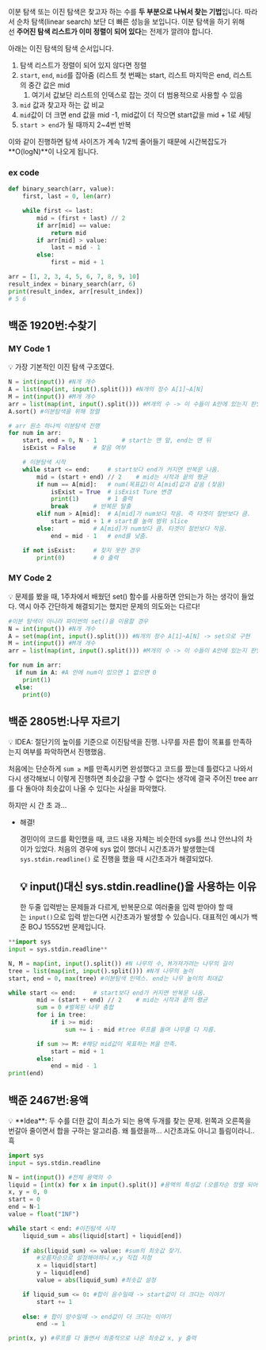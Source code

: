 이분 탐색 또는 이진 탐색은 찾고자 하는 수를 **두 부분으로 나눠서 찾는 기법**입니다. 따라서 순차 탐색(linear search) 보단 더 빠른 성능을 보입니다. 이분 탐색을 하기 위해선 **주어진 탐색 리스트가 이미 정렬이 되어 있다**는 전제가 깔려야 합니다.

아래는 이진 탐색의 탐색 순서입니다.

1. 탐색 리스트가 정렬이 되어 있지 않다면 정렬
2. `start`, `end`, `mid`를 잡아줌 (리스트 첫 번째는 start, 리스트 마지막은 end, 리스트의 중간 값은 mid
    1. 여기서 값보단 리스트의 인덱스로 잡는 것이 더 범용적으로 사용할 수 있음
3. `mid` 값과 찾고자 하는 값 비교
4. `mid`값이 더 크면 end 값을 mid -1, mid값이 더 작으면 start값을 mid + 1로 세팅
5. `start > end`가 될 때까지 2~4번 반복

이와 같이 진행하면 탐색 사이즈가 계속 1/2씩 줄어들기 때문에 시간복잡도가 **O(logN)**이 나오게 됩니다.

### ex code

```python
def binary_search(arr, value):
    first, last = 0, len(arr)

    while first <= last:
        mid = (first + last) // 2
        if arr[mid] == value:
            return mid
        if arr[mid] > value:
            last = mid - 1
        else:
            first = mid + 1

arr = [1, 2, 3, 4, 5, 6, 7, 8, 9, 10]
result_index = binary_search(arr, 6)
print(result_index, arr[result_index])
# 5 6
```


## 백준 1920번:수찾기
### MY Code 1

<aside>
💡 가장 기본적인 이진 탐색 구조였다.

</aside>

```python
N = int(input()) #N개 개수
A = list(map(int, input().split())) #N개의 정수 A[1]~A[N]
M = int(input()) #M개 개수
arr = list(map(int, input().split())) #M개의 수 -> 이 수들이 A안에 있는지 판별 (있으면 1, 없으면 0)
A.sort() #이분탐색을 위해 정렬

# arr 원소 하나씩 이분탐색 진행
for num in arr: 
    start, end = 0, N - 1		# start는 맨 앞, end는 맨 뒤
    isExist = False		# 찾음 여부

    # 이분탐색 시작
    while start <= end:		# start보다 end가 커지면 반복문 나옴.
        mid = (start + end) // 2	# mid는 시작과 끝의 평균
        if num == A[mid]:	# num(목표값)이 A[mid]값과 같음 (찾음)
            isExist = True	# isExist Ture 변경
            print(1)		# 1 출력
            break		# 반복문 탈출
        elif num > A[mid]:	# A[mid]가 num보다 작음. 즉 타겟이 절반보다 큼.
            start = mid + 1	# start를 높여 범위 slice
        else:			# A[mid]가 num보다 큼. 타겟이 절반보다 작음.
            end = mid - 1	# end를 낮춤.

    if not isExist:		# 찾지 못한 경우
        print(0)		# 0 출력
```

### MY Code 2

<aside>
💡 문제를 봤을 때, 1주차에서 배웠던 set() 함수를 사용하면 안되는가 하는 생각이 들었다.
역시 아주 간단하게 해결되기는 했지만 문제의 의도와는 다르다!

</aside>

```python
#이분 탐색이 아니라 파이썬의 set()을 이용할 경우
N = int(input()) #N개 개수
A = set(map(int, input().split())) #N개의 정수 A[1]~A[N] -> set으로 구현
M = int(input()) #M개 개수
arr = list(map(int, input().split())) #M개의 수 -> 이 수들이 A안에 있는지 판별 (있으면 1, 없으면 0)

for num in arr:
  if num in A: #A 안에 num이 있으면 1 없으면 0
    print(1)
  else:
    print(0)
```

## 백준 2805번:나무 자르기

<aside>
💡 IDEA: 절단기의 높이를 기준으로 이진탐색을 진행. 나무를 자른 합이 목표를 만족하는지 여부를 파악하면서 진행했음.

처음에는 단순하게 `sum ≥ M`를 만족시키면 완성했다고 코드를 짰는데 틀렸다고 나와서 다시 생각해보니 이렇게 진행하면 최솟값을 구할 수 없다는 생각에 결국 주어진 tree arr를 다 돌아야 최솟값이 나올 수 있다는 사실을 파악했다. 

하지만 시 간 초 과…

- 해결!
    
    경민이의 코드를 확인했을 때, 코드 내용 자체는 비슷한데 sys를 쓰냐 안쓰냐의 차이가 있었다. 처음의 경우에 sys 없이 했더니 시간초과가 발생했는데 `sys.stdin.readline()` 로 진행을 했을 때 시간초과가 해결되었다. 
    
    ## 💡 input()대신 sys.stdin.readline()을 사용하는 이유
    
    한 두줄 입력받는 문제들과 다르게, 반복문으로 여러줄을 입력 받아야 할 때는 `input()`으로 입력 받는다면 시간초과가 발생할 수 있습니다. 대표적인 예시가 백준 BOJ 15552번 문제입니다.
    
</aside>

```python
**import sys
input = sys.stdin.readline**

N, M = map(int, input().split()) #N 나무의 수, M가져가려는 나무의 길이
tree = list(map(int, input().split())) #N개 나무의 높이
start, end = 0, max(tree) #이분탐색 인덱스. end는 나무 높이의 최대값

while start <= end:		# start보다 end가 커지면 반복문 나옴.
        mid = (start + end) // 2	# mid는 시작과 끝의 평균
        sum = 0 #벌목된 나무 총합
        for i in tree:
            if i >= mid:
                sum += i - mid #tree 루프를 돌며 나무를 다 자름.

        if sum >= M: #해당 mid값이 목표하는 M을 만족.
            start = mid + 1
        else:
            end = mid - 1	
print(end)
```
## 백준 2467번:용액

<aside>
💡 **Idea**: 두 수를 더한 값이 최소가 되는 용액 두개를 찾는 문제. 
왼쪽과 오른쪽을 번갈아 줄이면서 합을 구하는 알고리즘.
왜 틀렸을까… 시간초과도 아니고 틀림이라니.. 흑

</aside>

```python
import sys
input = sys.stdin.readline

N = int(input()) #전체 용액의 수
liquid = [int(x) for x in input().split()] #용액의 특성값 (오름차순 정렬 되어있음)
x, y = 0, 0
start = 0
end = N-1
value = float("INF")

while start < end: #이진탐색 시작
    liquid_sum = abs(liquid[start] + liquid[end])
		
    if abs(liquid_sum) <= value: #sum의 최솟값 찾기.
        #오름차순으로 설정해야하니 x,y 직접 지정  
        x = liquid[start] 
        y = liquid[end]
        value = abs(liquid_sum) #최솟값 설정

    if liquid_sum <= 0: #합이 음수일때 -> start값이 더 크다는 이야기
        start += 1
    
    else: # 합이 양수일때 -> end값이 더 크다는 이야기
        end -= 1

print(x, y) #루프를 다 돌면서 최종적으로 나온 최솟값 x, y 출력
```
